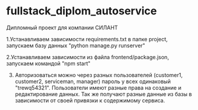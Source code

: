 # fullstack_diplom_autoservice

Дипломный проект для компании СИЛАНТ

1.Устанавливаем зависимости requirements.txt  в папке project, запускаем базу данных "python manage.py runserver"

2.Устанавливаем зависимости из файла frontend/package.json, запускаем командой "npm start"

3. Авторизоваться можно через разных пользователей (customer1, customer2, serviceman, manager) пароль у всех одинаковый "trewq54321". 
Пользователи имеют разные права на создание и редактирование данных. Так же получают разные данные из базы в зависимости от своей привязки к содержимому сервиса.
